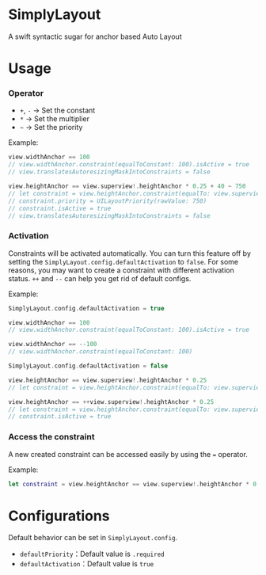 # SimplyLayout
A swift syntactic sugar for anchor based Auto Layout

# Usage
### Operator
* `+`, `-` -> Set the constant
* `*` -> Set the multiplier
* `~` -> Set the priority

Example:
```` swift
view.widthAnchor == 100
// view.widthAnchor.constraint(equalToConstant: 100).isActive = true
// view.translatesAutoresizingMaskIntoConstraints = false

view.heightAnchor == view.superview!.heightAnchor * 0.25 + 40 ~ 750
// let constraint = view.heightAnchor.constraint(equalTo: view.superview!.heightAnchor, multiplier: 0.25, constant: 40)
// constraint.priority = UILayoutPriority(rawValue: 750)
// constraint.isActive = true
// view.translatesAutoresizingMaskIntoConstraints = false
````

### Activation
Constraints will be activated automatically.
You can turn this feature off by setting the `SimplyLayout.config.defaultActivation` to `false`.
For some reasons, you may want to create a constraint with different activation status. `++` and `--` can help you get rid of default configs.

Example:
```` swift
SimplyLayout.config.defaultActivation = true

view.widthAnchor == 100
// view.widthAnchor.constraint(equalToConstant: 100).isActive = true

view.widthAnchor == --100
// view.widthAnchor.constraint(equalToConstant: 100)

SimplyLayout.config.defaultActivation = false

view.heightAnchor == view.superview!.heightAnchor * 0.25
// let constraint = view.heightAnchor.constraint(equalTo: view.superview!.heightAnchor, multiplier: 0.25)

view.heightAnchor == ++view.superview!.heightAnchor * 0.25
// let constraint = view.heightAnchor.constraint(equalTo: view.superview!.heightAnchor, multiplier: 0.25)
// constraint.isActive = true
````

### Access the constraint
A new created constraint can be accessed easily by using the `=` operator.

Example:
```` swift
let constraint = view.heightAnchor == view.superview!.heightAnchor * 0.25
````

# Configurations
Default behavior can be set in `SimplyLayout.config`.
* `defaultPriority`：Default value is `.required`
* `defaultActivation`：Default value is `true`
